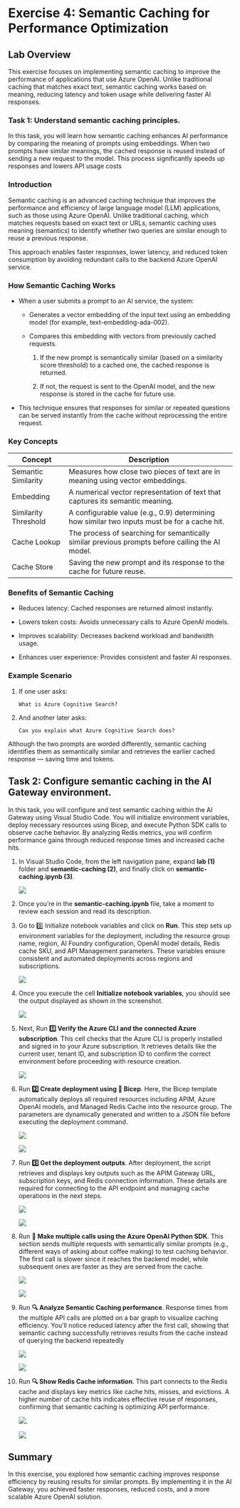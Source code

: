 # Exercise 4: Semantic Caching for Performance Optimization 

## Lab Overview 

This exercise focuses on implementing semantic caching to improve the performance of applications that use Azure OpenAI. Unlike traditional caching that matches exact text, semantic caching works based on meaning, reducing latency and token usage while delivering faster AI responses.


### Task 1: Understand semantic caching principles. 

In this task, you will learn how semantic caching enhances AI performance by comparing the meaning of prompts using embeddings. When two prompts have similar meanings, the cached response is reused instead of sending a new request to the model. This process significantly speeds up responses and lowers API usage costs

### Introduction

Semantic caching is an advanced caching technique that improves the performance and efficiency of large language model (LLM) applications, such as those using Azure OpenAI.
Unlike traditional caching, which matches requests based on exact text or URLs, semantic caching uses meaning (semantics) to identify whether two queries are similar enough to reuse a previous response.

This approach enables faster responses, lower latency, and reduced token consumption by avoiding redundant calls to the backend Azure OpenAI service.

### How Semantic Caching Works

- When a user submits a prompt to an AI service, the system:

   - Generates a vector embedding of the input text using an embedding model (for example, text-embedding-ada-002).

   - Compares this embedding with vectors from previously cached requests.

      1. If the new prompt is semantically similar (based on a similarity score threshold) to a cached one, the cached response is returned.

      2. If not, the request is sent to the OpenAI model, and the new response is stored in the cache for future use.

- This technique ensures that responses for similar or repeated questions can be served instantly from the cache without reprocessing the entire request.

### Key Concepts

   | **Concept**                         | **Description**                               |
   | ----------------------------------- | --------------------------------------- |
   | Semantic Similarity                 | Measures how close two pieces of text are in meaning using vector embeddings.                  |
   | Embedding                           | A numerical vector representation of text that captures its semantic meaning.                  |
   | Similarity Threshold                | A configurable value (e.g., 0.9) determining how similar two inputs must be for a cache hit.   |
   | Cache Lookup                        | The process of searching for semantically similar previous prompts before calling the AI model.|
   | Cache Store                         | Saving the new prompt and its response to the cache for future reuse. |


### Benefits of Semantic Caching

- Reduces latency: Cached responses are returned almost instantly.

- Lowers token costs: Avoids unnecessary calls to Azure OpenAI models.

- Improves scalability: Decreases backend workload and bandwidth usage.

- Enhances user experience: Provides consistent and faster AI responses.


### Example Scenario

1. If one user asks:

   ```
   What is Azure Cognitive Search?
   ```

2. And another later asks:

   ```
   Can you explain what Azure Cognitive Search does?
   ```
   
Although the two prompts are worded differently, semantic caching identifies them as semantically similar and retrieves the earlier cached response — saving time and tokens.


## Task 2: Configure semantic caching in the AI Gateway environment. 

In this task, you will configure and test semantic caching within the AI Gateway using Visual Studio Code. You will initialize environment variables, deploy necessary resources using Bicep, and execute Python SDK calls to observe cache behavior. By analyzing Redis metrics, you will confirm performance gains through reduced response times and increased cache hits.

1. In Visual Studio Code, from the left navigation pane,  expand **lab (1)** folder and **semantic-caching (2)**, and finally click on **semantic-caching.ipynb (3)**.

    ![](./media/API-gateway-image48.png)

1. Once you’re in the **semantic-caching.ipynb** file, take a moment to review each session and read its description.

1. Go to 0️⃣ Initialize notebook variables and click on **Run**. This step sets up environment variables for the deployment, including the resource group name, region, AI Foundry configuration, OpenAI model details, Redis cache SKU, and API Management parameters. These variables ensure consistent and automated deployments across regions and subscriptions.

    ![](./media/API-gateway-image49.png)

1. Once you execute the cell **Initialize notebook variables**, you should see the output displayed as shown in the screenshot.

    ![](./media/API-gateway-image50.png)

1. Next, Run **1️⃣ Verify the Azure CLI and the connected Azure subscription**. This cell checks that the Azure CLI is properly installed and signed in to your Azure subscription. It retrieves details like the current user, tenant ID, and subscription ID to confirm the correct environment before proceeding with resource creation.

   ![](./media/API-gateway-image51.png)

1. Run **2️⃣ Create deployment using 🦾 Bicep**. Here, the Bicep template automatically deploys all required resources including APIM, Azure OpenAI models, and Managed Redis Cache into the resource group. The parameters are dynamically generated and written to a JSON file before executing the deployment command.

    ![](./media/API-gateway-image52.png)

    ![](./media/API-gateway-image53.png)

1. Run **3️⃣ Get the deployment outputs**. After deployment, the script retrieves and displays key outputs such as the APIM Gateway URL, subscription keys, and Redis connection information. These details are required for connecting to the API endpoint and managing cache operations in the next steps.
    
    ![](./media/API-gateway-image60.png)

    ![](./media/API-gateway-image61.png)

1. Run **🧪 Make multiple calls using the Azure OpenAI Python SDK**. This section sends multiple requests with semantically similar prompts (e.g., different ways of asking about coffee making) to test caching behavior. The first call is slower since it reaches the backend model, while subsequent ones are faster as they are served from the cache.

   ![](./media/API-gateway-image54.png)

   ![](./media/API-gateway-image55.png)

1. Run **🔍 Analyze Semantic Caching performance**. Response times from the multiple API calls are plotted on a bar graph to visualize caching efficiency. You’ll notice reduced latency after the first call, showing that semantic caching successfully retrieves results from the cache instead of querying the backend repeatedly

   ![](./media/API-gateway-image56.png)

   ![](./media/API-gateway-image57.png)

1. Run **🔍 Show Redis Cache information**. This part connects to the Redis cache and displays key metrics like cache hits, misses, and evictions. A higher number of cache hits indicates effective reuse of responses, confirming that semantic caching is optimizing API performance.

    ![](./media/API-gateway-image58.png).

   ![](./media/API-gateway-image59.png)

## Summary 

In this exercise, you explored how semantic caching improves response efficiency by reusing results for similar prompts. By implementing it in the AI Gateway, you achieved faster responses, reduced costs, and a more scalable Azure OpenAI solution.
